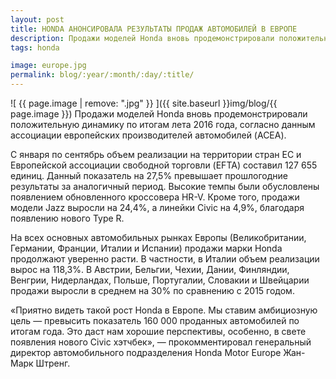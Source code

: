 ```yaml
---
layout: post
title: HONDA АНОНСИРОВАЛА РЕЗУЛЬТАТЫ ПРОДАЖ АВТОМОБИЛЕЙ В ЕВРОПЕ
description: Продажи моделей Honda вновь продемонстрировали положительную динамику по итогам лета 2016 года, согласно данным ассоциации европейских производителей автомобилей (ACEA).
tags: honda

image: europe.jpg
permalink: blog/:year/:month/:day/:title/
---
```

![ {{ page.image | remove: ".jpg" }} ]({{ site.baseurl }}img/blog/{{ page.image }})
Продажи моделей Honda вновь продемонстрировали положительную динамику по итогам лета 2016 года, согласно данным ассоциации европейских производителей автомобилей (ACEA).

С января по сентябрь объем реализации на территории стран ЕС и Европейской ассоциации свободной торговли (EFTA) составил 127 655 единиц. Данный показатель на 27,5% превышает прошлогодние результаты за аналогичный период. Высокие темпы были обусловлены появлением обновленного кроссовера HR-V. Кроме того, продажи модели Jazz выросли на 24,4%, а линейки Civic на 4,9%, благодаря появлению нового Type R.

На всех основных автомобильных рынках Европы (Великобритании, Германии, Франции, Италии и Испании) продажи марки Honda продолжают уверенно расти. В частности, в Италии объем реализации вырос на 118,3%. В Австрии, Бельгии, Чехии, Дании, Финляндии, Венгрии, Нидерландах, Польше, Португалии, Словакии и Швейцарии продажи выросли в среднем на 30% по сравнению с 2015 годом.

«Приятно видеть такой рост Honda в Европе. Мы ставим амбициозную цель — превысить показатель 160 000 проданных автомобилей по итогам года. Это даст нам хорошие перспективы, особенно, в свете появления нового Civic хэтчбек», — прокомментировал генеральный директор автомобильного подразделения Honda Motor Europe Жан-Марк Штренг.
